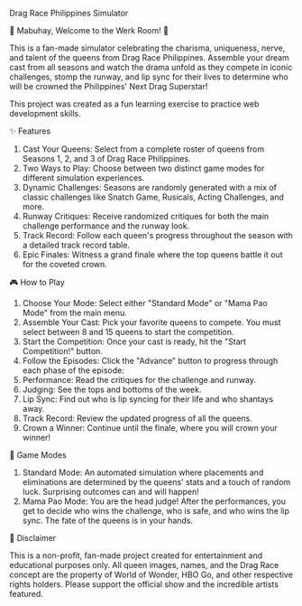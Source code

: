 Drag Race Philippines Simulator

🏁 Mabuhay, Welcome to the Werk Room! 🏁

This is a fan-made simulator celebrating the charisma, uniqueness, nerve, and talent of the queens from Drag Race Philippines. Assemble your dream cast from all seasons and watch the drama unfold as they compete in iconic challenges, stomp the runway, and lip sync for their lives to determine who will be crowned the Philippines' Next Drag Superstar!

This project was created as a fun learning exercise to practice web development skills.

✨ Features

1. Cast Your Queens: Select from a complete roster of queens from Seasons 1, 2, and 3 of Drag Race Philippines.
2. Two Ways to Play: Choose between two distinct game modes for different simulation experiences.
3. Dynamic Challenges: Seasons are randomly generated with a mix of classic challenges like Snatch Game, Rusicals, Acting Challenges, and more.
4. Runway Critiques: Receive randomized critiques for both the main challenge performance and the runway look.
5. Track Record: Follow each queen's progress throughout the season with a detailed track record table.
6. Epic Finales: Witness a grand finale where the top queens battle it out for the coveted crown.

🎮 How to Play

1. Choose Your Mode: Select either "Standard Mode" or "Mama Pao Mode" from the main menu.
2. Assemble Your Cast: Pick your favorite queens to compete. You must select between 8 and 15 queens to start the competition.
3. Start the Competition: Once your cast is ready, hit the "Start Competition!" button.
4. Follow the Episodes: Click the "Advance" button to progress through each phase of the episode:
5. Performance: Read the critiques for the challenge and runway.
6. Judging: See the tops and bottoms of the week.
7. Lip Sync: Find out who is lip syncing for their life and who shantays away.
8. Track Record: Review the updated progress of all the queens.
9. Crown a Winner: Continue until the finale, where you will crown your winner!

👑 Game Modes

1. Standard Mode: An automated simulation where placements and eliminations are determined by the queens' stats and a touch of random luck. Surprising outcomes can and will happen!
2. Mama Pao Mode: You are the head judge! After the performances, you get to decide who wins the challenge, who is safe, and who wins the lip sync. The fate of the queens is in your hands.

📝 Disclaimer

This is a non-profit, fan-made project created for entertainment and educational purposes only. All queen images, names, and the Drag Race concept are the property of World of Wonder, HBO Go, and other respective rights holders. Please support the official show and the incredible artists featured.
